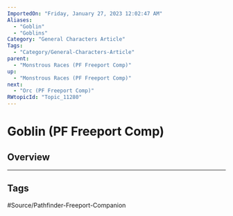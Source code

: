 ```yaml
---
ImportedOn: "Friday, January 27, 2023 12:02:47 AM"
Aliases:
  - "Goblin"
  - "Goblins"
Category: "General Characters Article"
Tags:
  - "Category/General-Characters-Article"
parent:
  - "Monstrous Races (PF Freeport Comp)"
up:
  - "Monstrous Races (PF Freeport Comp)"
next:
  - "Orc (PF Freeport Comp)"
RWtopicId: "Topic_11280"
---
```

# Goblin (PF Freeport Comp)
## Overview

---
## Tags
#Source/Pathfinder-Freeport-Companion

